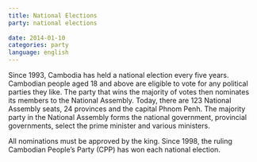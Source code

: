 ```yaml
---
title: National Elections
party: national elections
 
date: 2014-01-10
categories: party
language: english
---
```

 
 
Since 1993, Cambodia has held a national election every five years. Cambodian people aged 18 and above are eligible to vote for any political parties they like. The party that wins the majority of votes then nominates its members to the National Assembly. Today, there are 123 National Assembly seats, 24 provinces and the capital Phnom Penh. The majority party in the National Assembly forms the national government, provincial governments, select the prime minister and various ministers. 
 
All nominations must be approved by the king. Since 1998, the ruling Cambodian People’s Party (CPP) has won each national election.
